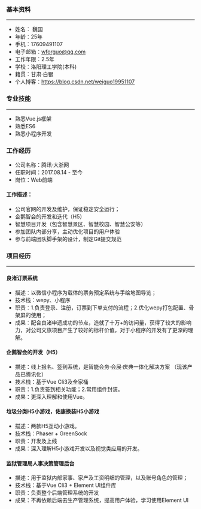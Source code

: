 ### 基本资料
---
- 姓名： 魏国
- 年龄：25年
- 手机：17609491107
- 电子邮箱：wforguo@qq.com
- 工作年限：2.5年
- 学校：洛阳理工学院(本科)
- 籍贯：甘肃·白银
- 个人博客：https://blog.csdn.net/weiguo19951107

### 专业技能
---
- 熟悉Vue.js框架
- 熟悉ES6
- 熟悉小程序开发

### 工作经历
- 公司名称：腾讯·大浙网
- 任职时间：2017.08.14 - 至今
- 岗位：Web前端

#### 工作描述：
- 公司官网的开发及维护，保证稳定安全运行；
- 企鹅智会的开发和迭代（H5）
- 智慧项目开发（包含智慧景区、智慧校园、智慧公安等）
- 参加团队内部分享，主动优化项目的用户体验
- 参与前端团队脚手架的设计，制定Git提交规范

### 项目经历
---
#### 良渚订票系统
- 描述：以微信小程序为载体的票务预定系统与手绘地图导览；
- 技术栈：wepy、小程序
- 职责：1.负责登录、注册，订票到下单支付的流程；2.优化wepy打包配置、骨架屏的使用；
- 成果：配合良渚申遗成功的节点，造就了十万+的访问量，获得了较大的影响力，对公司文旅项目产生了较好的标杆价值，对于小程序的开发有了更深的理解。

#### 企鹅智会的开发（H5）
- 描述：线上报名、签到系统，是智能会务·会展·庆典一体化解决方案 （现该产品已腾讯化）
- 技术栈：基于Vue Cli3及全家桶
- 职责：1.负责签到相关功能；2.常用组件封装。
- 成果：更深入理解和使用Vue。

#### 垃圾分类H5小游戏，佑康换装H5小游戏

- 描述：两款H5互动小游戏。
- 技术栈：Phaser + GreenSock
- 职责：开发及上线
- 成果：深入理解H5小游戏开发以及视觉类应用的开发。

#### 监狱管理局人事决策管理后台

- 描述：用于监狱内部家事、家产及工资明细的管理，以及账号角色的管理；
- 技术栈：基于Vue Cli3 + Element UI组件库
- 职责：负责整个后端管理系统的开发
- 成果：不再依赖后端去生产管理系统，提高用户体验，学习使用Element UI
